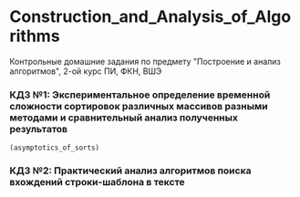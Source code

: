 # Construction_and_Analysis_of_Algorithms
Контрольные домашние задания по предмету "Построение и анализ алгоритмов", 2-ой курс ПИ, ФКН, ВШЭ

### КДЗ №1: Экспериментальное определение временной сложности сортировок различных массивов разными методами и сравнительный анализ полученных результатов
`(asymptotics_of_sorts)`

### КДЗ №2: Практический анализ алгоритмов поиска вхождений строки-шаблона в тексте
